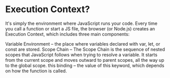# Execution Context?
It's simply the environment where JavaScript runs your code.
Every time you call a function or start a JS file, the browser (or Node.js) creates an Execution Context, which includes three main components:

Variable Environment 
  – the place where variables declared with var, let, or const are stored.
Scope Chain 
  – The Scope Chain is the sequence of nested scopes that JavaScript follows when trying to resolve a variable. It starts from the current scope and moves outward to parent scopes, all the way up to the global scope.
this binding 
  – the value of this keyword, which depends on how the function is called.

